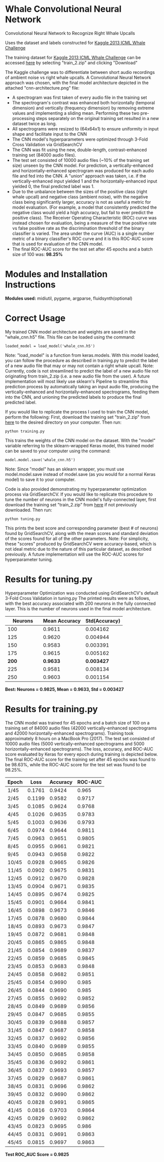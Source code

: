 Whale Convolutional Neural Network 
=========================

Convolutional Neural Network to Recognize Right Whale Upcalls

Uses the dataset and labels constructed for [Kaggle 2013 ICML Whale Challenge](https://www.kaggle.com/c/the-icml-2013-whale-challenge-right-whale-redux)

The training dataset for [Kaggle 2013 ICML Whale Challenge](https://www.kaggle.com/c/the-icml-2013-whale-challenge-right-whale-redux) can be accessed [here](https://www.kaggle.com/c/the-icml-2013-whale-challenge-right-whale-redux/data) by selecting "train_2.zip" and clicking "Download"

The Kaggle challenge was to differentiate between short audio recordings of ambient noise vs right whale upcalls. A Convolutional Neural Network approach was chosen, with the final model architecture depicted in the attached "cnn-architecture.png" file:
- A spectrogram was first taken of every audio file in the training set 
- The spectrogram's contrast was enhanced both horizontally (temporal dimension) and vertically (frequency dimension) by removing extreme values and implementing a sliding mean. Performing these two pre-processing steps separately on the original training set resulted in a new dataset twice as long.
- All spectrograms were resized to (64x64x1) to ensure uniformity in input shape and facilitate input to the CNN 
- The CNN model's hyperparameters were optimized through 3-Fold Cross Validation via GridSearchCV
- The CNN was fit using the new, double-length, contrast-enhanced training set (84000 audio files). 
- The test set consisted of 10000 audio files (~10% of the training set size) unseen by the CNN model. For prediction, a vertically-enhanced and horizontally-enhanced spectrogram was produced for each audio file and fed into the CNN. A "union" approach was taken, i.e. if the vertically-enhanced input yielded 1 and the horizontally-enhanced input yielded 0, the final predicted label was 1. 
- Due to the unbalance between the sizes of the positive class (right whale upcall) and negative class (ambient noise), with the negative class being significantly larger, accuracy is not as useful a metric for model evaluation. (For example, a model that consistently predicted the negative class would yield a high accuracy, but fail to ever predict the positive class). The Receiver Operating Characteristic (ROC) curve was instead chosen for evaluation, being a measure of the true positive rate vs false positive rate as the discrimination threshold of the binary classifier is varied. The area under the curve (AUC) is a single number metric of a binary classifier's ROC curve and it is this ROC-AUC score that is used for evaluation of the CNN model. 
- The final ROC-AUC score for the test set after 45 epochs and a batch size of 100 was: **98.25%**

Modules and Installation Instructions
=========================

**Modules used:** midiutil, pygame, argparse, fluidsynth(optional)  

Correct Usage
=========================

My trained CNN model architecture and weights are saved in the "whale_cnn.h5" file. This file can be loaded using the command:

    loaded_model = load_model('whale_cnn.h5')  
    
Note: "load_model" is a function from keras.models. 
With this model loaded, you can follow the procedure as described in training.py to predict the label of a new audio file that may or may not contain a right whale upcall. 
Note: Currently, code is not streamlined to predict the label of a new audio file not originating from train_2.zip (i.e. a new audio file from the user). A future implementation will most likely use sklearn's Pipeline to streamline this prediction process by automatically taking an input audio file, producing the vertically-enhanced and horizontally-enhanced spectrograms, feeding them into the CNN, and unioning the predicted labels to produce the final predicted label. 

If you would like to replicate the process I used to train the CNN model, perform the following:
First, download the training set "train_2.zip" from [here](https://www.kaggle.com/c/the-icml-2013-whale-challenge-right-whale-redux/data) to the desired directory on your computer.
Then run:

    python training.py 
    
This trains the weights of the CNN model on the dataset. With the "model" variable referring to the sklearn-wrapped Keras model, this trained model can be saved to your computer using the command:

    model.model.save('whale_cnn.h5')  
    
Note: Since "model" has an sklearn wrapper, you must use model.model.save instead of model.save (as you would for a normal Keras model) to save it to your computer. 

Code is also provided demonstrating my hyperparameter optimization process via GridSearchCV. If you would like to replicate this procedure to tune the number of neurons in the CNN model's fully-connected layer, first download the training set "train_2.zip" from [here](https://www.kaggle.com/c/the-icml-2013-whale-challenge-right-whale-redux/data) if not previously downloaded. 
Then run:

    python tuning.py 
    
This prints the best score and corresponding parameter (best # of neurons) found by GridSearchCV, along with the mean scores and standard deviation of the scores found for all of the other parameters. 
Note: For simplicity, these "scores" produced by GridSearchCV were accuracy-based, which is not ideal metric due to the nature of this particular dataset, as described previously. A future implementation will use the ROC-AUC scores for hyperparameter tuning. 

Results for tuning.py
=========================

Hyperparameter Optimization was conducted using GridSearchCV's default 3-Fold Cross Validation in tuning.py 
The printed results were as follows, with the best accuracy associated with 200 neurons in the fully connected layer. This is the number of neurons used in the final model architecture. 

| Neurons               | Mean Accuracy  | Std(Accuracy) | 
|-----------------------|----------------|---------------|
| 100                   | 0.9611         | 0.004162      | 
| 125                   | 0.9620         | 0.004944      | 
| 150                   | 0.9583         | 0.003391      | 
| 175                   | 0.9615         | 0.005162      | 
| **200**               | **0.9633**     | **0.003427**  | 
| 225                   | 0.9581         | 0.008134      | 
| 250                   | 0.9603         | 0.001154      | 

**Best: Neurons = 0.9825, Mean = 0.9633, Std = 0.003427**

Results for training.py
=========================

The CNN model was trained for 45 epochs and a batch size of 100 on a training set of 84000 audio files (42000 vertically-enhanced spectrograms and 42000 horizontally-enhanced spectrograms). Training took approximately 8 hours on a MacBook Pro (2017). The test set consisted of 10000 audio files (5000 vertically-enhanced spectrograms and 5000 horizontally-enhanced spectrograms). The loss, accuracy, and ROC-AUC score evaluated by Keras for every epoch during training is depicted below. The final ROC-AUC score for the training set after 45 epochs was found to be 98.63%, while the ROC-AUC score for the test set was found to be 98.25%.

| Epoch                 | Loss        | Accuracy    | ROC-AUC     | 
|-----------------------|-------------|-------------|-------------|
| 1/45                  | 0.1761      | 0.9424      | 0.965       | 
| 2/45                  | 0.1199      | 0.9582      | 0.9717      | 
| 3/45                  | 0.1085      | 0.9624      | 0.9768      | 
| 4/45                  | 0.1026      | 0.9635      | 0.9783      | 
| 5/45                  | 0.1003      | 0.9636      | 0.9793      | 
| 6/45                  | 0.0974      | 0.9644      | 0.9811      | 
| 7/45                  | 0.0963      | 0.9651      | 0.9805      | 
| 8/45                  | 0.0955      | 0.9661      | 0.9821      | 
| 9/45                  | 0.0943      | 0.9658      | 0.9822      | 
| 10/45                 | 0.0928      | 0.9665      | 0.9826      | 
| 11/45                 | 0.0902      | 0.9675      | 0.9831      | 
| 12/45                 | 0.0912      | 0.9670      | 0.9828      | 
| 13/45                 | 0.0904      | 0.9671      | 0.9835      | 
| 14/45                 | 0.0895      | 0.9674      | 0.9825      | 
| 15/45                 | 0.0901      | 0.9664      | 0.9841      | 
| 16/45                 | 0.0898      | 0.9673      | 0.9846      | 
| 17/45                 | 0.0878      | 0.9680      | 0.9844      | 
| 18/45                 | 0.0893      | 0.9673      | 0.9847      | 
| 19/45                 | 0.0872      | 0.9681      | 0.9848      | 
| 20/45                 | 0.0865      | 0.9865      | 0.9848      | 
| 21/45                 | 0.0854      | 0.9689      | 0.9837      | 
| 22/45                 | 0.0859      | 0.9685      | 0.9845      | 
| 23/45                 | 0.0853      | 0.9683      | 0.9848      | 
| 24/45                 | 0.0858      | 0.9682      | 0.9851      | 
| 25/45                 | 0.0854      | 0.9690      | 0.985       | 
| 26/45                 | 0.0844      | 0.9690      | 0.985       | 
| 27/45                 | 0.0855      | 0.9692      | 0.9852      | 
| 28/45                 | 0.0849      | 0.9689      | 0.9856      | 
| 29/45                 | 0.0847      | 0.9685      | 0.9855      | 
| 30/45                 | 0.0839      | 0.9688      | 0.9857      | 
| 31/45                 | 0.0847      | 0.9687      | 0.9858      | 
| 32/45                 | 0.0837      | 0.9692      | 0.9856      | 
| 33/45                 | 0.0840      | 0.9689      | 0.9855      | 
| 34/45                 | 0.0850      | 0.9685      | 0.9858      | 
| 35/45                 | 0.0836      | 0.9692      | 0.9861      | 
| 36/45                 | 0.0837      | 0.9693      | 0.9857      | 
| 37/45                 | 0.0829      | 0.9687      | 0.9861      | 
| 38/45                 | 0.0831      | 0.9696      | 0.9862      | 
| 39/45                 | 0.0832      | 0.9690      | 0.9862      | 
| 40/45                 | 0.0828      | 0.9691      | 0.9865      | 
| 41/45                 | 0.0816      | 0.9703      | 0.9864      | 
| 42/45                 | 0.0829      | 0.9692      | 0.9862      | 
| 43/45                 | 0.0823      | 0.9695      | 0.986       | 
| 44/45                 | 0.0831      | 0.9691      | 0.9863      | 
| 45/45                 | 0.0815      | 0.9697      | 0.9863      | 

**Test ROC_AUC Score = 0.9825**
